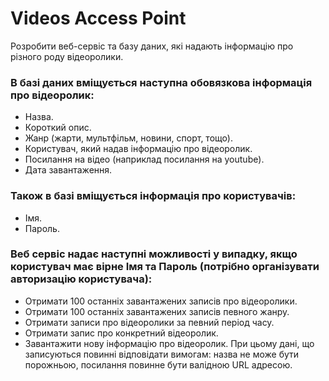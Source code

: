 # Videos Access Point

Розробити веб-сервіс та базу даних, які надають інформацію про різного роду відеоролики.
### В базі даних вміщується наступна обовязкова інформація про відеоролик:
* Назва.
* Короткий опис.
* Жанр (жарти, мультфільм, новини, спорт, тощо).
* Користувач, який надав інформацію про відеоролик.
* Посилання на відео (наприклад посилання на youtube).
* Дата завантаження.

### Також в базі вміщується інформація про користувачів:
* Імя.
* Пароль.

### Веб сервіс надає наступні можливості у випадку, якщо користувач має вірне Імя та Пароль (потрібно організувати авторизацію користувача):
* Отримати 100 останніх завантажених записів про відеоролики.
* Отримати 100 останніх завантажених записів певного жанру.
* Отримати записи про відеоролики за певний період часу.
* Отримати запис про конкретний відеоролик.
* Завантажити нову інформацію про відеоролик. При цьому дані, що записуються повинні відповідати вимогам: назва не може бути порожньою, посилання повинне бути валідною URL адресою.

